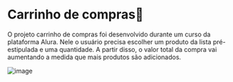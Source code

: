 # Carrinho de compras🛒 
 O projeto carrinho de compras foi desenvolvido durante um curso da plataforma Alura. Nele o usuário precisa escolher um produto da lista pré-estipulada e uma quantidade. A partir disso, o valor total da compra vai aumentando a medida que mais produtos são adicionados.
 
![image](https://github.com/IsabelaMunzlinger/Carrinho-compras/assets/128844610/8536faa4-c765-4097-acb6-6474d400800e)
